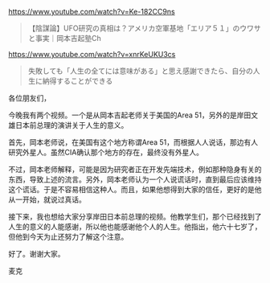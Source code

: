 https://www.youtube.com/watch?v=Ke-182CC9ns

> 【陰謀論】UFO研究の真相は？アメリカ空軍基地「エリア５１」のウワサと事実｜岡本吉起塾Ch

https://www.youtube.com/watch?v=xnrKeUKU3cs

> 失敗しても「人生の全てには意味がある」と思え感謝できたら、自分の人生に納得することができる

各位朋友们，

今晚我有两个视频。一个是从岡本吉起老师关于美国的Area 51，另外的是岸田文雄日本前总理的演讲关于人生的意义。

首先，岡本老师说，在美国有这个地方称谓Area 51，而根据人人说话，那边有人研究外星人。虽然CIA确认那个地方的存在，最终没有外星人。

不过，岡本老师解释，可能是因为研究者正在开发先端技术，例如那种隐身有关的东西，导致上述的流言。另外，岡本老师认为一个人说谎话时，直到最后应该维持这个谎话。于是不容易相信这种人。而且，如果他想得到大家的信任，更好的是他从一开始，就说过真话。

接下来，我也想给大家分享岸田日本前总理的视频。他教学生们，那个已经找到了人生的意义的人能感谢，所以他也能感谢他个人的人生。他指出，他六十七岁了，但他到今天为止还努力了解这个注意。

好了。谢谢大家。

麦克

